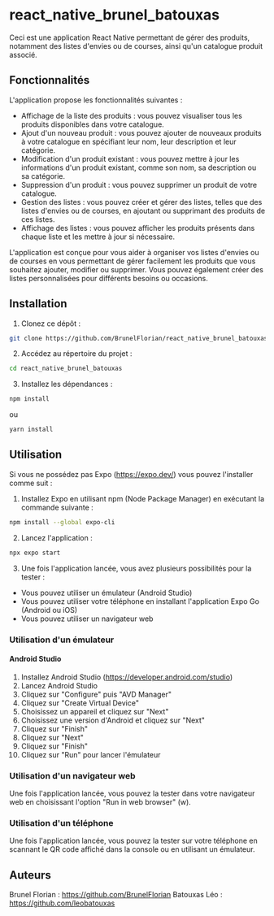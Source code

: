 # react_native_brunel_batouxas

Ceci est une application React Native permettant de gérer des produits, notamment des listes d'envies ou de courses, ainsi qu'un catalogue produit associé.

## Fonctionnalités

L'application propose les fonctionnalités suivantes :

- Affichage de la liste des produits : vous pouvez visualiser tous les produits disponibles dans votre catalogue.
- Ajout d'un nouveau produit : vous pouvez ajouter de nouveaux produits à votre catalogue en spécifiant leur nom, leur description et leur catégorie.
- Modification d'un produit existant : vous pouvez mettre à jour les informations d'un produit existant, comme son nom, sa description ou sa catégorie.
- Suppression d'un produit : vous pouvez supprimer un produit de votre catalogue.
- Gestion des listes : vous pouvez créer et gérer des listes, telles que des listes d'envies ou de courses, en ajoutant ou supprimant des produits de ces listes.
- Affichage des listes : vous pouvez afficher les produits présents dans chaque liste et les mettre à jour si nécessaire.

L'application est conçue pour vous aider à organiser vos listes d'envies ou de courses en vous permettant de gérer facilement les produits que vous souhaitez ajouter, modifier ou supprimer. Vous pouvez également créer des listes personnalisées pour différents besoins ou occasions.

## Installation

1. Clonez ce dépôt :
```bash
git clone https://github.com/BrunelFlorian/react_native_brunel_batouxas
```

2. Accédez au répertoire du projet :
```bash
cd react_native_brunel_batouxas
```

3. Installez les dépendances :
```bash
npm install
```
ou
```bash
yarn install
```

## Utilisation

Si vous ne possédez pas Expo (https://expo.dev/) vous pouvez l'installer comme suit :

1. Installez Expo en utilisant npm (Node Package Manager) en exécutant la commande suivante :

```bash
npm install --global expo-cli
```

2. Lancez l'application :
```bash
npx expo start
```

3. Une fois l'application lancée, vous avez plusieurs possibilités pour la tester :

- Vous pouvez utiliser un émulateur (Android Studio)
- Vous pouvez utiliser votre téléphone en installant l'application Expo Go (Android ou iOS)
- Vous pouvez utiliser un navigateur web

### Utilisation d'un émulateur

#### Android Studio

1. Installez Android Studio (https://developer.android.com/studio)
2. Lancez Android Studio
3. Cliquez sur "Configure" puis "AVD Manager"
4. Cliquez sur "Create Virtual Device"
5. Choisissez un appareil et cliquez sur "Next"
6. Choisissez une version d'Android et cliquez sur "Next"
7. Cliquez sur "Finish"
8. Cliquez sur "Next"
9. Cliquez sur "Finish"
10. Cliquez sur "Run" pour lancer l'émulateur

### Utilisation d'un navigateur web

Une fois l'application lancée, vous pouvez la tester dans votre navigateur web en choisissant l'option "Run in web browser" (w).

### Utilisation d'un téléphone

Une fois l'application lancée, vous pouvez la tester sur votre téléphone en scannant le QR code affiché dans la console ou en utilisant un émulateur.

## Auteurs
Brunel Florian : https://github.com/BrunelFlorian
Batouxas Léo : https://github.com/leobatouxas
